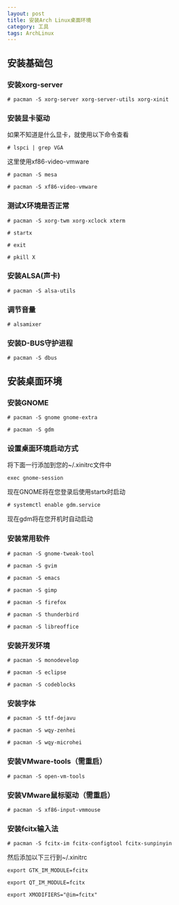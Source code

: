 ```yaml
---
layout: post
title: 安装Arch Linux桌面环境
category: 工具
tags: ArchLinux
---
```


## 安装基础包

### 安装xorg-server

```
# pacman -S xorg-server xorg-server-utils xorg-xinit
```

### 安装显卡驱动

如果不知道是什么显卡，就使用以下命令查看

```
# lspci | grep VGA
```

这里使用xf86-video-vmware

```
# pacman -S mesa

# pacman -S xf86-video-vmware
```

### 测试X环境是否正常

```
# pacman -S xorg-twm xorg-xclock xterm

# startx

# exit

# pkill X
```

### 安装ALSA(声卡)

```
# pacman -S alsa-utils
```

### 调节音量

```
# alsamixer 
```

### 安装D-BUS守护进程

```
# pacman -S dbus
```

## 安装桌面环境

### 安装GNOME

```
# pacman -S gnome gnome-extra

# pacman -S gdm
```

### 设置桌面环境启动方式

将下面一行添加到您的~/.xinitrc文件中

```
exec gnome-session
```

现在GNOME将在您登录后使用startx时启动

```
# systemctl enable gdm.service
```

现在gdm将在您开机时自动启动

### 安装常用软件

```
# pacman -S gnome-tweak-tool

# pacman -S gvim

# pacman -S emacs

# pacman -S gimp

# pacman -S firefox

# pacman -S thunderbird

# pacman -S libreoffice
```

### 安装开发环境

```
# pacman -S monodevelop

# pacman -S eclipse

# pacman -S codeblocks
```

### 安装字体

```
# pacman -S ttf-dejavu

# pacman -S wqy-zenhei

# pacman -S wqy-microhei
```

### 安装VMware-tools（需重启）

```
# pacman -S open-vm-tools
```

### 安装VMware鼠标驱动（需重启）

```
# pacman -S xf86-input-vmmouse
```

### 安装fcitx输入法

```
# pacman -S fcitx-im fcitx-configtool fcitx-sunpinyin
```

然后添加以下三行到~/.xinitrc

```
export GTK_IM_MODULE=fcitx

export QT_IM_MODULE=fcitx

export XMODIFIERS="@im=fcitx"
```

